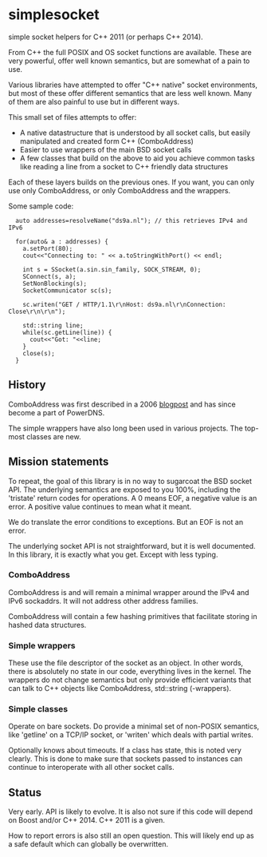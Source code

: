 # simplesocket
simple socket helpers for C++ 2011 (or perhaps C++ 2014).

From C++ the full POSIX and OS socket functions are available.  These are
very powerful, offer well known semantics, but are somewhat of a pain to
use. 

Various libraries have attempted to offer "C++ native" socket environments,
but most of these offer different semantics that are less well known. Many
of them are also painful to use but in different ways.

This small set of files attempts to offer:

* A native datastructure that is understood by all socket calls, but easily
  manipulated and created form C++ (ComboAddress)
* Easier to use wrappers of the main BSD socket calls
* A few classes that build on the above to aid you achieve common tasks like
  reading a line from a socket to C++ friendly data structures

Each of these layers builds on the previous ones. If you want, you can only
use only ComboAddress, or only ComboAddress and the wrappers.

Some sample code:
```
  auto addresses=resolveName("ds9a.nl"); // this retrieves IPv4 and IPv6

  for(auto& a : addresses) {
    a.setPort(80);
    cout<<"Connecting to: " << a.toStringWithPort() << endl;
    
    int s = SSocket(a.sin.sin_family, SOCK_STREAM, 0);
    SConnect(s, a);
    SetNonBlocking(s);
    SocketCommunicator sc(s);
    
    sc.writen("GET / HTTP/1.1\r\nHost: ds9a.nl\r\nConnection: Close\r\n\r\n");

    std::string line;
    while(sc.getLine(line)) {
      cout<<"Got: "<<line;
    }
    close(s);
  }
```

## History
ComboAddress was first described in a 2006
[blogpost](https://blog.netherlabs.nl/articles/2006/10/12/the-joys-of-mixing-c-and-c)
and has since become a part of PowerDNS. 

The simple wrappers have also long been used in various projects. The
top-most classes are new.

## Mission statements
To repeat, the goal of this library is in no way to sugarcoat the BSD socket
API. The underlying semantics are exposed to you 100%, including the
'tristate' return codes for operations. A 0 means EOF, a negative value is
an error. A positive value continues to mean what it meant.

We do translate the error conditions to exceptions. But an EOF is not an
error.

The underlying socket API is not straightforward, but it is well documented.
In this library, it is exactly what you get. Except with less typing.

### ComboAddress
ComboAddress is and will remain a minimal wrapper around the IPv4 and IPv6
sockaddrs. It will not address other address families.

ComboAddress will contain a few hashing primitives that facilitate storing
in hashed data structures. 

### Simple wrappers
These use the file descriptor of the socket as an object. In other words,
there is absolutely no state in our code, everything lives in the kernel.
The wrappers do not change semantics but only provide efficient variants
that can talk to C++ objects like ComboAddress, std::string (-wrappers).

### Simple classes
Operate on bare sockets. Do provide a minimal set of non-POSIX semantics,
like 'getline' on a TCP/IP socket, or 'writen' which deals with partial
writes.

Optionally knows about timeouts. If a class has state, this is noted very
clearly. This is done to make sure that sockets passed to instances can
continue to interoperate with all other socket calls.

## Status
Very early. API is likely to evolve. It is also not sure if this code will
depend on Boost and/or C++ 2014. C++ 2011 is a given.

How to report errors is also still an open question. This will likely end up
as a safe default which can globally be overwritten. 

